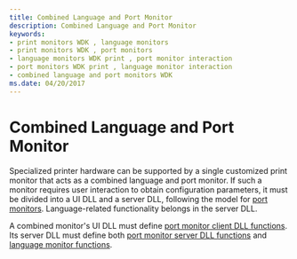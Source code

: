 ```yaml
---
title: Combined Language and Port Monitor
description: Combined Language and Port Monitor
keywords:
- print monitors WDK , language monitors
- print monitors WDK , port monitors
- language monitors WDK print , port monitor interaction
- port monitors WDK print , language monitor interaction
- combined language and port monitors WDK
ms.date: 04/20/2017
---
```


# Combined Language and Port Monitor





Specialized printer hardware can be supported by a single customized print monitor that acts as a combined language and port monitor. If such a monitor requires user interaction to obtain configuration parameters, it must be divided into a UI DLL and a server DLL, following the model for [port monitors](port-monitors.md). Language-related functionality belongs in the server DLL.

A combined monitor's UI DLL must define [port monitor client DLL functions](port-monitor-client-dll-functions.md). Its server DLL must define both [port monitor server DLL functions](port-monitor-server-dll-functions.md) and [language monitor functions](language-monitor-functions.md).

 

 




